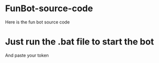 # FunBot-source-code
Here is the fun bot source code 
# Just run the .bat file to start the bot
And paste your token 
